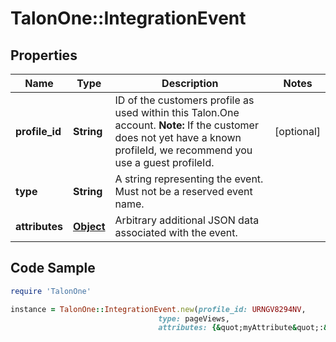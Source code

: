 # TalonOne::IntegrationEvent

## Properties

Name | Type | Description | Notes
------------ | ------------- | ------------- | -------------
**profile_id** | **String** | ID of the customers profile as used within this Talon.One account.  **Note:** If the customer does not yet have a known profileId, we recommend you use a guest profileId.  | [optional] 
**type** | **String** | A string representing the event. Must not be a reserved event name. | 
**attributes** | [**Object**](.md) | Arbitrary additional JSON data associated with the event. | 

## Code Sample

```ruby
require 'TalonOne'

instance = TalonOne::IntegrationEvent.new(profile_id: URNGV8294NV,
                                 type: pageViews,
                                 attributes: {&quot;myAttribute&quot;:&quot;myValue&quot;})
```


